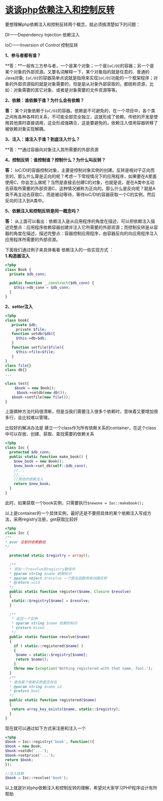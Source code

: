 # [谈谈php依赖注入和控制反转][0]


要想理解php依赖注入和控制反转两个概念，就必须搞清楚如下的问题：

DI——Dependency Injection 依赖注入

IoC——Inversion of Control 控制反转

**1、参与者都有谁？**

**答：**一般有三方参与者，一个是某个对象；一个是`IoC/DI`的容器；另一个是某个对象的外部资源。又要名词解释一下，某个对象指的就是任意的、普通的Java对象; `IoC/DI`的容器简单点说就是指用来实现`IoC/DI`功能的一个框架程序；对象的外部资源指的就是对象需要的，但是是从对象外部获取的，都统称资源，比如：对象需要的其它对象、或者是对象需要的文件资源等等。

**2、依赖：谁依赖于谁？为什么会有依赖？**

**答：** 某个对象依赖于`IoC/DI`的容器。依赖是不可避免的，在一个项目中，各个类之间有各种各样的关系，不可能全部完全独立，这就形成了依赖。传统的开发是使用其他类时直接调用，这会形成强耦合，这是要避免的。依赖注入借用容器转移了被依赖对象实现解耦。

**3、注入：谁注入于谁？到底注入什么？**

**答：**通过容器向对象注入其所需要的外部资源

**4、控制反转：谁控制谁？控制什么？为什么叫反转？**

**答：** IoC/DI的容器控制对象，主要是控制对象实例的创建。反转是相对于正向而言的，那么什么算是正向的呢？考虑一下常规情况下的应用程序，如果要在A里面使用C，你会怎么做呢？当然是直接去创建C的对象，也就是说，是在A类中主动去获取所需要的外部资源C，这种情况被称为正向的。那么什么是反向呢？就是A类不再主动去获取C，而是被动等待，等待IoC/DI的容器获取一个C的实例，然后反向的注入到A类中。

**5、依赖注入和控制反转是同一概念吗？**

**答：** 从上面可以看出：依赖注入是从应用程序的角度在描述，可以把依赖注入描述完整点：应用程序依赖容器创建并注入它所需要的外部资源；而控制反转是从容器的角度在描述，描述完整点：容器控制应用程序，由容器反向的向应用程序注入应用程序所需要的外部资源。 

下面我们通过例子来具体看看 依赖注入的一些实现方式 ：  
**1.构造器注入**
```php
<?php
class Book {
  private $db_conn;
  
  public function __construct($db_conn) {
    $this->db_conn = $db_conn;
  }
}
```

**2、setter注入**
```php
<?php   
class book{
   private $db;
　　　private $file;
   function setdb($db){
     $this->db=$db;
   }
   function setfile($file){
     $this->file=$file;
   }
}
class file{}
class db{}
...
 
class test{
　　 $book = new Book();
 　　 $book->setdb(new db()); 
   $book->setfile(new file());
}
```

上面俩种方法代码很清晰，但是当我们需要注入很多个依赖时，意味着又要增加很多行，会比较难以管理。

比较好的解决办法是 建立一个class作为所有依赖关系的container，在这个class中可以存放、创建、获取、查找需要的依赖关系

```php
<?php
class Ioc {
  protected $db_conn;
  public static function make_book() {
    $new_book = new Book();
    $new_book->set_db(self::$db_conn);
    //...
    //...
    //其他的依赖注入
    return $new_book;
  }
}
```
此时，如果获取一个book实例，只需要执行`$newone = Ioc::makebook();`

以上是container的一个具体实例，最好还是不要把具体的某个依赖注入写成方法，采用registry注册，get获取比较好

```php
<?php
class Ioc {
/**
* @var 注册的依赖数组
*/
  
  protected static $registry = array();
  
  /**
  * 添加一个resolve到registry数组中
  * @param string $name 依赖标识
  * @param object $resolve 一个匿名函数用来创建实例
  * @return void
  */
  public static function register($name, Closure $resolve)
  {
   static::$registry[$name] = $resolve;
  }
  
  /**
   * 返回一个实例
   * @param string $name 依赖的标识
   * @return mixed
   */
  public static function resolve($name)
  {
    if ( static::registered($name) )
    {
     $name = static::$registry[$name];
     return $name();
    }
    throw new Exception('Nothing registered with that name, fool.');
  }
  /**
  * 查询某个依赖实例是否存在
  * @param string $name id
  * @return bool 
  */
  public static function registered($name)
  {
   return array_key_exists($name, static::$registry);
  }
}
```

现在就可以通过如下方式来注册和注入一个

```php
<?php
$book = Ioc::registry('book', function(){
$book = new Book;
$book->setdb('...');
$book->setprice('...');
return $book;
});
  
//注入依赖
$book = Ioc::resolve('book');
```
以上就是针对php依赖注入和控制反转的理解，希望对大家学习PHP程序设计有所帮助

[0]: http://www.cnblogs.com/phpper/p/6716375.html